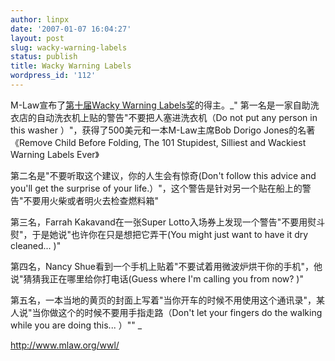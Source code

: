 ```yaml
---
author: linpx
date: '2007-01-07 16:04:27'
layout: post
slug: wacky-warning-labels
status: publish
title: Wacky Warning Labels
wordpress_id: '112'
---
```


M-Law宣布了[第十届Wacky Warning Labels奖](http://www.mlaw.org/wwl/)的得主。_"
第一名是一家自助洗衣店的自动洗衣机上贴的警告"不要把人塞进洗衣机（Do not put any person in this washer
）"，获得了500美元和一本M-Law主席Bob Dorigo Jones的名著《Remove Child Before Folding, The 101
Stupidest, Silliest and Wackiest Warning Labels Ever》

第二名是"不要听取这个建议，你的人生会有惊奇(Don't follow this advice and you'll get the surprise of
your life.）"，这个警告是针对另一个贴在船上的警告"不要用火柴或者明火去检查燃料箱"

第三名，Farrah Kakavand在一张Super Lotto入场券上发现一个警告"不要用熨斗熨"，于是她说"也许你在只是想把它弄干(You might
just want to have it dry cleaned... )"

第四名，Nancy Shue看到一个手机上贴着"不要试着用微波炉烘干你的手机"，他说"猜猜我正在哪里给你打电话(Guess where I'm
calling you from now? )"

第五名，一本当地的黄页的封面上写着"当你开车的时候不用使用这个通讯录"，某人说"当你做这个的时候不要用手指走路（Don't let your fingers
do the walking while you are doing this... ）"" _


http://www.mlaw.org/wwl/

